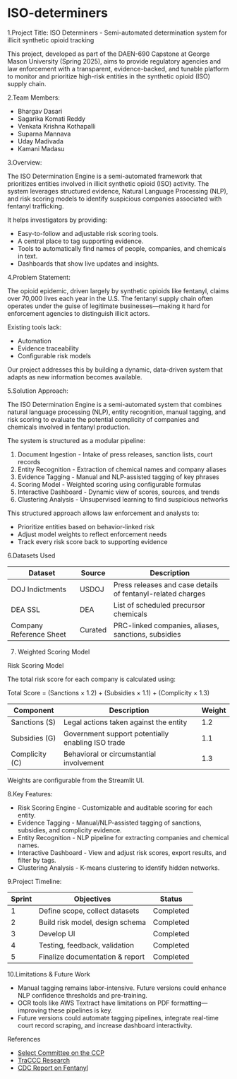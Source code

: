# ISO-determiners

1.Project Title: ISO Determiners - Semi-automated determination system for illicit synthetic opioid tracking

This project, developed as part of the DAEN-690 Capstone at George Mason University (Spring 2025), aims to provide regulatory agencies and law enforcement with a transparent, evidence-backed, and tunable platform to monitor and prioritize high-risk entities in the synthetic opioid (ISO) supply chain.

2.Team Members:

- Bhargav Dasari
- Sagarika Komati Reddy
- Venkata Krishna Kothapalli
- Suparna Mannava
- Uday Madivada
- Kamani Madasu 

3.Overview:

The ISO Determination Engine is a semi-automated framework that prioritizes entities involved in illicit synthetic opioid (ISO) activity. The system leverages structured evidence, Natural Language Processing (NLP), and risk scoring models to identify suspicious companies associated with fentanyl trafficking.

It helps investigators by providing:

- Easy-to-follow and adjustable risk scoring tools.
- A central place to tag supporting evidence.
- Tools to automatically find names of people, companies, and chemicals in text.
- Dashboards that show live updates and insights.

4.Problem Statement:

The opioid epidemic, driven largely by synthetic opioids like fentanyl, claims over 70,000 lives each year in the U.S. The fentanyl supply chain often operates under the guise of legitimate businesses—making it hard for enforcement agencies to distinguish illicit actors.

Existing tools lack:
- Automation
- Evidence traceability
- Configurable risk models

Our project addresses this by building a dynamic, data-driven system that adapts as new information becomes available.

5.Solution Approach:

The ISO Determination Engine is a semi-automated system that combines natural language processing (NLP), entity recognition, manual tagging, and risk scoring to evaluate the potential complicity of companies and chemicals involved in fentanyl production.

The system is structured as a modular pipeline:

1. Document Ingestion - Intake of press releases, sanction lists, court records
2. Entity Recognition - Extraction of chemical names and company aliases
3. Evidence Tagging - Manual and NLP-assisted tagging of key phrases
4. Scoring Model - Weighted scoring using configurable formulas
5. Interactive Dashboard - Dynamic view of scores, sources, and trends
6. Clustering Analysis - Unsupervised learning to find suspicious networks

This structured approach allows law enforcement and analysts to:
- Prioritize entities based on behavior-linked risk
- Adjust model weights to reflect enforcement needs
- Track every risk score back to supporting evidence


6.Datasets Used

|          Dataset          |    Source    |                       Description                           |
|---------------------------|--------------|-------------------------------------------------------------|
|        DOJ Indictments    |     USDOJ    | Press releases and case details of fentanyl-related charges |
|          DEA SSL          |      DEA     |           List of scheduled precursor chemicals             |
|  Company Reference Sheet  |    Curated   |     PRC-linked companies, aliases, sanctions, subsidies     |


7. Weighted Scoring Model

Risk Scoring Model

The total risk score for each company is calculated using:

Total Score = (Sanctions × 1.2) + (Subsidies × 1.1) + (Complicity × 1.3)

|    Component   |                    Description                    | Weight |
|----------------|---------------------------------------------------|--------|
|  Sanctions (S) |       Legal actions taken against the entity      |   1.2  |
|  Subsidies (G) | Government support potentially enabling ISO trade |   1.1  |
| Complicity (C) |      Behavioral or circumstantial involvement     |   1.3  |

Weights are configurable from the Streamlit UI.


8.Key Features:

- Risk Scoring Engine - Customizable and auditable scoring for each entity.
- Evidence Tagging - Manual/NLP-assisted tagging of sanctions, subsidies, and complicity evidence.
- Entity Recognition - NLP pipeline for extracting companies and chemical names.
- Interactive Dashboard - View and adjust risk scores, export results, and filter by tags.
- Clustering Analysis - K-means clustering to identify hidden networks.


9.Project Timeline:


| Sprint |            Objectives           |   Status   |
|--------|---------------------------------|------------|
|    1   | Define scope, collect datasets  |  Completed |
|    2   | Build risk model, design schema |  Completed |
|    3   |           Develop UI            |  Completed |
|    4   |  Testing, feedback, validation  |  Completed |
|    5   | Finalize documentation & report |  Completed |

10.Limitations & Future Work

- Manual tagging remains labor-intensive. Future versions could enhance NLP confidence thresholds and pre-training.
- OCR tools like AWS Textract have limitations on PDF formatting—improving these pipelines is key.
- Future versions could automate tagging pipelines, integrate real-time court record scraping, and increase dashboard interactivity.


References

- [Select Committee on the CCP](https://selectcommitteeontheccp.house.gov/)
- [TraCCC Research](https://traccc.gmu.edu/)
- [CDC Report on Fentanyl](https://blogs.cdc.gov/nchs/2023/05/03/7338/)




